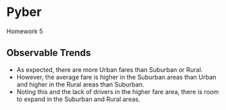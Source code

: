 # Pyber
Homework 5

## Observable Trends

* As expected, there are more Urban fares than Suburban or Rural.
* However, the average fare is higher in the Suburban areas than Urban and higher in the Rural areas than Suburban. 
* Noting this and the lack of drivers in the higher fare area, there is room to expand in the Suburban and Rural areas. 
